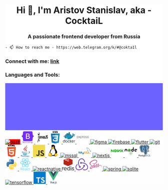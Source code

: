 <div style="background-color: white !important;">
    <h1 align="center">Hi 👋, I'm Aristov Stanislav, aka - CocktaiL</h1>
    <h3 align="center">A passionate frontend developer from Russia</h3>
    
    - 📫 How to reach me - https://web.telegram.org/k/#@cokta1l

<h3 align="left">Connect with me: <a href="https://web.telegram.org/k/#@cokta1l">link</a></h3>
    <h3 align="left">Languages and Tools:</h3>
    <div align="left" style="background-color: rgba(253,253,253,0.56)">
        <svg height="100%" width="100%" xmlns="http://www.w3.org/2000/svg">
            <rect fill="#6C63FF" height="100%" width="100%"/>
        </svg>
        <a href="https://www.gnu.org/software/bash/"
           rel="noreferrer" target="_blank">
            <img style="background-color:red; border-radius:10"
                    alt="bash" height="40" src="https://www.vectorlogo.zone/logos/gnu_bash/gnu_bash-icon.svg"
                    width="40"/>
        </a>
        <a href="https://getbootstrap.com" rel="noreferrer" target="_blank"> <img
                alt="bootstrap"
                height="40"
                src="https://raw.githubusercontent.com/devicons/devicon/master/icons/bootstrap/bootstrap-plain-wordmark.svg"
                width="40"/> </a> <a href="https://canvasjs.com" rel="noreferrer"
                                     target="_blank"> <img
            alt="canvasjs"
            height="40"
            src="https://raw.githubusercontent.com/Hardik0307/Hardik0307/master/assets/canvasjs-charts.svg"
            width="40"/> </a> <a href="https://www.w3schools.com/css/" rel="noreferrer"
                                 target="_blank"> <img
            alt="css3"
            height="40"
            src="https://raw.githubusercontent.com/devicons/devicon/master/icons/css3/css3-original-wordmark.svg"
            width="40"/> </a> <a href="https://www.docker.com/" rel="noreferrer"
                                 target="_blank"> <img
            alt="docker"
            height="40"
            src="https://raw.githubusercontent.com/devicons/devicon/master/icons/docker/docker-original-wordmark.svg"
            width="40"/> </a> <a href="https://expressjs.com" rel="noreferrer"
                                 target="_blank"> <img
            alt="express"
            height="40"
            src="https://raw.githubusercontent.com/devicons/devicon/master/icons/express/express-original-wordmark.svg"
            width="40"/> </a> <a href="https://www.figma.com/" rel="noreferrer"
                                 target="_blank"> <img
            alt="figma" height="40" src="https://www.vectorlogo.zone/logos/figma/figma-icon.svg" width="40"/> </a>
        <a href="https://firebase.google.com/" rel="noreferrer" target="_blank"> <img
                alt="firebase" height="40" src="https://www.vectorlogo.zone/logos/firebase/firebase-icon.svg"
                width="40"/> </a> <a href="https://flutter.dev" rel="noreferrer" target="_blank"> <img
            alt="flutter" height="40" src="https://www.vectorlogo.zone/logos/flutterio/flutterio-icon.svg"
            width="40"/> </a> <a href="https://git-scm.com/" rel="noreferrer" target="_blank"> <img
            alt="git" height="40" src="https://www.vectorlogo.zone/logos/git-scm/git-scm-icon.svg" width="40"/> </a>
        <a href="https://www.w3.org/html/" rel="noreferrer" target="_blank"> <img
                alt="html5"
                height="40"
                src="https://raw.githubusercontent.com/devicons/devicon/master/icons/html5/html5-original-wordmark.svg"
                width="40"/> </a> <a href="https://www.java.com" rel="noreferrer"
                                     target="_blank"> <img
            alt="java" height="40"
            src="https://raw.githubusercontent.com/devicons/devicon/master/icons/java/java-original.svg"
            width="40"/> </a> <a href="https://developer.mozilla.org/en-US/docs/Web/JavaScript"
                                 rel="noreferrer" target="_blank"> <img
            alt="javascript"
            height="40"
            src="https://raw.githubusercontent.com/devicons/devicon/master/icons/javascript/javascript-original.svg"
            width="40"/> </a> <a href="https://www.linux.org/" rel="noreferrer"
                                 target="_blank"> <img
            alt="linux"
            height="40"
            src="https://raw.githubusercontent.com/devicons/devicon/master/icons/linux/linux-original.svg"
            width="40"/> </a> <a href="https://www.microsoft.com/en-us/sql-server"
                                 rel="noreferrer" target="_blank"> <img
            alt="mssql" height="40" src="https://www.svgrepo.com/show/303229/microsoft-sql-server-logo.svg"
            width="40"/> </a> <a href="https://www.mysql.com/" rel="noreferrer" target="_blank"> <img
            alt="mysql"
            height="40"
            src="https://raw.githubusercontent.com/devicons/devicon/master/icons/mysql/mysql-original-wordmark.svg"
            width="40"/> </a> <a href="https://nextjs.org/" rel="noreferrer"
                                 target="_blank"> <img
            alt="nextjs" height="40" src="https://cdn.worldvectorlogo.com/logos/nextjs-2.svg" width="40"/> </a> <a
            href="https://www.nginx.com" rel="noreferrer" target="_blank"> <img
            alt="nginx"
            height="40"
            src="https://raw.githubusercontent.com/devicons/devicon/master/icons/nginx/nginx-original.svg"
            width="40"/> </a> <a href="https://nodejs.org" rel="noreferrer" target="_blank">
        <img alt="nodejs"
             height="40"
             src="https://raw.githubusercontent.com/devicons/devicon/master/icons/nodejs/nodejs-original-wordmark.svg"
             width="40"/> </a> <a href="https://www.postgresql.org" rel="noreferrer"
                                  target="_blank"> <img
            alt="postgresql"
            height="40"
            src="https://raw.githubusercontent.com/devicons/devicon/master/icons/postgresql/postgresql-original-wordmark.svg"
            width="40"/> </a> <a href="https://www.python.org" rel="noreferrer"
                                 target="_blank"> <img
            alt="python"
            height="40"
            src="https://raw.githubusercontent.com/devicons/devicon/master/icons/python/python-original.svg"
            width="40"/> </a> <a href="https://reactjs.org/" rel="noreferrer"
                                 target="_blank"> <img
            alt="react"
            height="40"
            src="https://raw.githubusercontent.com/devicons/devicon/master/icons/react/react-original-wordmark.svg"
            width="40"/> </a> <a href="https://reactnative.dev/" rel="noreferrer"
                                 target="_blank"> <img
            alt="reactnative" height="40" src="https://reactnative.dev/img/header_logo.svg" width="40"/> </a> <a
            href="https://redis.io" rel="noreferrer" target="_blank"> <img
            alt="redis"
            height="40"
            src="https://raw.githubusercontent.com/devicons/devicon/master/icons/redis/redis-original-wordmark.svg"
            width="40"/> </a> <a href="https://redux.js.org" rel="noreferrer"
                                 target="_blank"> <img
            alt="redux"
            height="40"
            src="https://raw.githubusercontent.com/devicons/devicon/master/icons/redux/redux-original.svg"
            width="40"/> </a> <a href="https://sass-lang.com" rel="noreferrer"
                                 target="_blank"> <img
            alt="sass" height="40"
            src="https://raw.githubusercontent.com/devicons/devicon/master/icons/sass/sass-original.svg"
            width="40"/> </a> <a href="https://spring.io/" rel="noreferrer" target="_blank"> <img
            alt="spring" height="40" src="https://www.vectorlogo.zone/logos/springio/springio-icon.svg" width="40"/>
    </a> <a href="https://www.sqlite.org/" rel="noreferrer" target="_blank"> <img
            alt="sqlite" height="40" src="https://www.vectorlogo.zone/logos/sqlite/sqlite-icon.svg" width="40"/>
    </a> <a href="https://www.tensorflow.org" rel="noreferrer" target="_blank"> <img
            alt="tensorflow" height="40" src="https://www.vectorlogo.zone/logos/tensorflow/tensorflow-icon.svg"
            width="40"/> </a> <a href="https://www.typescriptlang.org/" rel="noreferrer" target="_blank"> <img
            alt="typescript"
            height="40"
            src="https://raw.githubusercontent.com/devicons/devicon/master/icons/typescript/typescript-original.svg"
            width="40"/> </a> <a href="https://vuejs.org/" rel="noreferrer"
                                 target="_blank"> <img
            alt="vuejs"
            height="40"
            src="https://raw.githubusercontent.com/devicons/devicon/master/icons/vuejs/vuejs-original-wordmark.svg"
            width="40"/> </a>
    </div>

</div>
